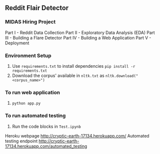 ## Reddit Flair Detector
### MIDAS Hiring Project

Part I - Reddit Data Collection 
Part II - Exploratory Data Analysis (EDA)
Part III - Building a Flare Detector
Part IV - Building a Web Application
Part V - Deployment

### Environment Setup

1. Use `requirements.txt` to install dependencies `pip install -r requirements.txt`
2. Download the corpus' available in `nltk.txt` as `nltk.download("<corpus_name>")`

### To run web application

1. `python app.py`

### To run automated testing

1. Run the code blocks in `Test.ipynb`

Heroku webpage http://cryptic-earth-17134.herokuapp.com/
Automated testing endpoint http://cryptic-earth-17134.herokuapp.com/automated_testing
